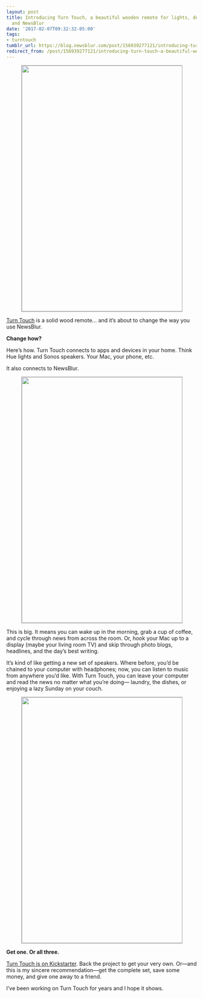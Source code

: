 ```yaml
---
layout: post
title: Introducing Turn Touch, a beautiful wooden remote for lights, devices, apps,
  and NewsBlur
date: '2017-02-07T09:32:32-05:00'
tags:
- turntouch
tumblr_url: https://blog.newsblur.com/post/156939277121/introducing-turn-touch-a-beautiful-wooden-remote
redirect_from: /post/156939277121/introducing-turn-touch-a-beautiful-wooden-remote
---
```

<figure class="tmblr-full" data-orig-height="1333" data-orig-width="2000" data-orig-src="https://turntouch.com/static/images/media-kit/photos/Turn%20Touch-3259c.jpg"><img style="width: 650px;border: 1px solid #909090;" data-orig-height="1333" data-orig-width="2000" src="https://turntouch.com/static/images/media-kit/photos/Turn%20Touch-3259c.jpg"></figure>

[Turn Touch](https://turntouch.com/kickstarter) is a solid wood remote… and it’s about to change the way you use NewsBlur.

**Change how?**

Here’s how. Turn Touch connects to apps and devices in your home. Think Hue lights and Sonos speakers. Your Mac, your phone, etc.

It also connects to NewsBlur.

<figure class="tmblr-full" data-orig-height="760" data-orig-width="1360" data-orig-src="https://turntouch.com/static/images/media-kit/graphics/use-case-news@2x.jpg"><img style="width: 650px;border: 1px solid #909090;" data-orig-height="760" data-orig-width="1360" src="https://turntouch.com/static/images/media-kit/graphics/use-case-news@2x.jpg"></figure>

This is big. It means you can wake up in the morning, grab a cup of coffee, and cycle through news from across the room. Or, hook your Mac up to a display (maybe your living room TV) and skip through photo blogs, headlines, and the day’s best writing.

It’s kind of like getting a new set of speakers. Where before, you’d be chained to your computer with headphones; now, you can listen to music from anywhere you’d like. With Turn Touch, you can leave your computer and read the news no matter what you’re doing— laundry, the dishes, or enjoying a lazy Sunday on your couch.

<figure class="tmblr-full" data-orig-height="877" data-orig-width="2000" data-orig-src="https://turntouch.com/static/images/media-kit/photos/Turn%20Touch-3248c.jpg"><img style="width: 650px;border: 1px solid #909090;" data-orig-height="877" data-orig-width="2000" src="https://turntouch.com/static/images/media-kit/photos/Turn%20Touch-3248c.jpg"></figure>

**Get one. Or all three.**

[Turn Touch is on Kickstarter](https://turntouch.com/kickstarter). Back the project to get your very own. Or—and this is my sincere recommendation—get the complete set, save some money, and give one away to a friend.

I’ve been working on Turn Touch for years and I hope it shows.

